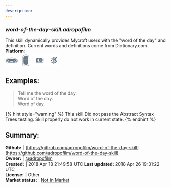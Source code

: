 ```yaml
---
description: 
---
```


### _word-of-the-day-skill.adropofilm_  
This skill dynamically provides Mycroft users with the "word of the day" and definition. Current words and definitions come from
Dictionary.com.  
**Platform:**  
 ![Mark I](../.gitbook/assets/mark-1-icon.png)  ![Mark II](../.gitbook/assets/mark-2-icon.png)  ![Picroft](../.gitbook/assets/picroft-icon.png)  ![plasmoid](../.gitbook/assets/kde.png)   
## Examples:  
> Tell me the word of the day.  
> Word of the day.  
> Word of day.  
  
{% hint style="warning" %}
This skill Did not pass the Abstract Syntax Trees testing. Skill properly do not work in current state.
{% endhint %}
  
## Summary:  
**Github:** | [https://github.com/adropofilm/word-of-the-day-skill](https://github.com/adropofilm/word-of-the-day-skill)  
**Owner:** | [@adropofilm](https://github.com/adropofilm)  
**Created:** | 2018 Apr 18 21:49:58 UTC  **Last updated:** 2018 Apr 26 19:31:22 UTC  
**License:** | Other  
**Market status:** | [Not in Market](https://market.mycroft.ai/skill/)  
